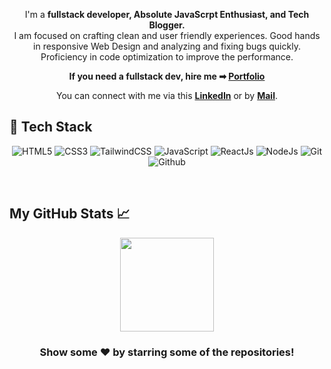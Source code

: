 <div align="center">

I'm a **fullstack developer, Absolute JavaScrpt Enthusiast, and Tech Blogger.** 
<br>
I am focused on crafting clean and user friendly experiences. Good hands in responsive Web Design and analyzing and fixing bugs quickly. Proficiency in code optimization to improve the performance.

**If you need a fullstack dev, hire me ➡ [Portfolio](https://bobby-sadhwani.vercel.app/)**

You can connect with me via this **[LinkedIn](https://www.linkedin.com/in/bobby-sadhwani)** or by **[Mail](mailto:bobbysadhwani612@gmail.com)**.
</div>

<h2> 🥞 Tech Stack</h2>
<p align="center">
<img alt="HTML5" src="https://img.shields.io/badge/html5-%23fca9ae.svg?style=for-the-badge&logo=html5"/>
<img alt="CSS3" src="https://img.shields.io/badge/css3-%23e21717.svg?style=for-the-badge&logo=css3&logoColor=eee"/>
<img alt="TailwindCSS" src="https://img.shields.io/badge/tailwind css-%23fca9ae.svg?style=for-the-badge&logo=tailwind-css&logoColor=140200"/>
<img alt="JavaScript" src="https://img.shields.io/badge/javascript-%23e4626b.svg?style=for-the-badge&logo=javascript&logoColor=%23F7DF1E"/>
<img alt="ReactJs" src="https://img.shields.io/badge/react-f2ca61.svg?style=for-the-badge&logo=react&logoColor=140200"/>
<img alt="NodeJs" src="https://img.shields.io/badge/node.js-%23f2ca61.svg?style=for-the-badge&logo=node.js&logoColor=%FFFFFF"/>
<img alt="Git" src="https://img.shields.io/badge/git-%23e4626b.svg?style=for-the-badge&logo=git&logoColor=140200"/>
<img alt="Github" src="https://img.shields.io/badge/github-%23e4626b.svg?style=for-the-badge&logo=github&logoColor=140200"/>
  </p>
<br>

## My GitHub Stats 📈
<p align="center">
<a href="https://github.com/Bobby-coder">

  <img height="150em" src="https://github-readme-stats.vercel.app/api/top-langs/?username=Bobby-coder&layout=compact&theme=midnight-purple" />
</a>
</p>

<h3 align="center">Show some ❤️ by starring some of the repositories!</h3>
